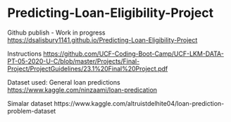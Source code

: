 # Predicting-Loan-Eligibility-Project

Github publish - Work in progress https://dsalisbury1141.github.io/Predicting-Loan-Eligibility-Project

Instructions
https://github.com/UCF-Coding-Boot-Camp/UCF-LKM-DATA-PT-05-2020-U-C/blob/master/Projects/Final-Project/ProjectGuidelines/23.1%20Final%20Project.pdf

Dataset used:  General loan predictions
https://www.kaggle.com/ninzaami/loan-predication
<p>    </p>
Simalar dataset
https://www.kaggle.com/altruistdelhite04/loan-prediction-problem-dataset



